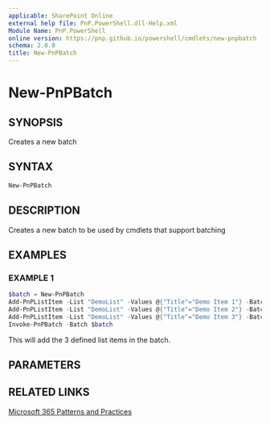 ```yaml
---
applicable: SharePoint Online
external help file: PnP.PowerShell.dll-Help.xml
Module Name: PnP.PowerShell
online version: https://pnp.github.io/powershell/cmdlets/new-pnpbatch
schema: 2.0.0
title: New-PnPBatch
---
```


# New-PnPBatch

## SYNOPSIS
Creates a new batch

## SYNTAX

```powershell
New-PnPBatch
```

## DESCRIPTION
Creates a new batch to be used by cmdlets that support batching

## EXAMPLES

### EXAMPLE 1
```powershell
$batch = New-PnPBatch
Add-PnPListItem -List "DemoList" -Values @{"Title"="Demo Item 1"} -Batch $batch
Add-PnPListItem -List "DemoList" -Values @{"Title"="Demo Item 2"} -Batch $batch
Add-PnPListItem -List "DemoList" -Values @{"Title"="Demo Item 3"} -Batch $batch
Invoke-PnPBatch -Batch $batch
```

This will add the 3 defined list items in the batch.

## PARAMETERS

## RELATED LINKS

[Microsoft 365 Patterns and Practices](https://aka.ms/m365pnp)